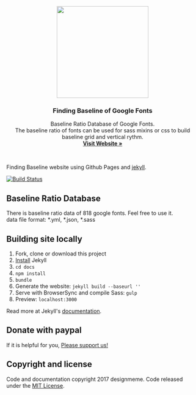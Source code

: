 <p align="center">
  <a href="https://designmeme.github.io/finding-baseline/">
    <img src="https://designmeme.github.io/finding-baseline/assets/image/brand/logo.jpg" width="240" height="240">
  </a>

  <h3 align="center">Finding Baseline of Google Fonts</h3>

  <p align="center">
    Baseline Ratio Database of Google Fonts.
    <br>
    The baseline ratio of fonts can be used for sass mixins or css to build baseline grid and vertical rythm.
    <br>
    <a href="https://designmeme.github.io/finding-baseline/"><strong>Visit Website &raquo;</strong></a>
  </p>
</p>

<br>

Finding Baseline website using Github Pages and [jekyll][].

[![Build Status](https://travis-ci.org/designmeme/finding-baseline.svg?branch=master)](https://travis-ci.org/designmeme/finding-baseline)

## Baseline Ratio Database
There is baseline ratio data of 818 google fonts. Feel free to use it.  
data file format: *.yml, *.json, *.sass

## Building site locally
1. Fork, clone or download this project
1. [Install][] Jekyll
1. `cd docs`
1. `npm install`
1. `bundle`
1. Generate the website: `jekyll build --baseurl ''`
1. Serve with BrowserSync and compile Sass: `gulp`
1. Preview: `localhost:3000`

Read more at Jekyll's [documentation][].

## Donate with paypal
If it is helpful for you, [Please support us!][paypal]

## Copyright and license

Code and documentation copyright 2017 designmeme. Code released under the [MIT License](LICENSE).

[jekyll]: http://jekyllrb.com/
[install]: https://jekyllrb.com/docs/installation/
[documentation]: https://jekyllrb.com/docs/home/
[paypal]: https://www.paypal.com/cgi-bin/webscr?cmd=_donations&business=AKTGBZD4YZWGG&lc=GA&item_name=designmeme&currency_code=USD&bn=PP%2dDonationsBF%3abtn_donateCC_LG%2egif%3aNonHosted